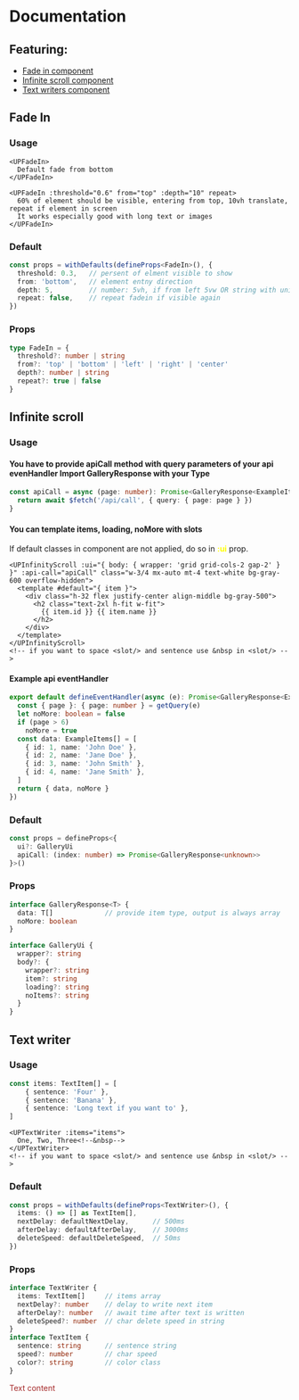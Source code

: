 # Documentation
## Featuring:
- [Fade in component](#fade-in)
- [Infinite scroll component](#infinite-scroll)
- [Text writers component](#text-writer)


## Fade In
### Usage

```vue
<UPFadeIn>
  Default fade from bottom
</UPFadeIn>

<UPFadeIn :threshold="0.6" from="top" :depth="10" repeat>
  60% of element should be visible, entering from top, 10vh translate, repeat if element in screen
  It works especially good with long text or images
</UPFadeIn>
```

### Default
```ts
const props = withDefaults(defineProps<FadeIn>(), {
  threshold: 0.3,   // persent of elment visible to show
  from: 'bottom',   // element entny direction
  depth: 5,         // number: 5vh, if from left 5vw OR string with unit: '30px'
  repeat: false,    // repeat fadein if visible again
})
```

### Props
```ts
type FadeIn = {
  threshold?: number | string
  from?: 'top' | 'bottom' | 'left' | 'right' | 'center'
  depth?: number | string
  repeat?: true | false
}
```

## Infinite scroll
### Usage

#### You have to provide apiCall method with query parameters of your api evenHandler Import GalleryResponse with your Type
```ts
const apiCall = async (page: number): Promise<GalleryResponse<ExampleItems>> => {
  return await $fetch('/api/call', { query: { page: page } })
}
```

#### You can template items, loading, noMore with slots
If default classes in component are not applied, do so in <strong style="color:yellow">:ui</strong> prop.
```vue
<UPInfinityScroll :ui="{ body: { wrapper: 'grid grid-cols-2 gap-2' } }" :api-call="apiCall" class="w-3/4 mx-auto mt-4 text-white bg-gray-600 overflow-hidden">
  <template #default="{ item }">
    <div class="h-32 flex justify-center align-middle bg-gray-500">
      <h2 class="text-2xl h-fit w-fit">
        {{ item.id }} {{ item.name }}
      </h2>
    </div>
  </template>
</UPInfinityScroll>
<!-- if you want to space <slot/> and sentence use &nbsp in <slot/> -->
```
#### Example api eventHandler
```ts
export default defineEventHandler(async (e): Promise<GalleryResponse<ExampleItems>> => {
  const { page }: { page: number } = getQuery(e)
  let noMore: boolean = false
  if (page > 6)
    noMore = true
  const data: ExampleItems[] = [
    { id: 1, name: 'John Doe' },
    { id: 2, name: 'Jane Doe' },
    { id: 3, name: 'John Smith' },
    { id: 4, name: 'Jane Smith' },
  ]
  return { data, noMore }
})
```

### Default
```ts
const props = defineProps<{
  ui?: GalleryUi
  apiCall: (index: number) => Promise<GalleryResponse<unknown>>
}>()
```

### Props
```ts
interface GalleryResponse<T> {
  data: T[]             // provide item type, output is always array
  noMore: boolean
}

interface GalleryUi {
  wrapper?: string
  body?: {
    wrapper?: string
    item?: string
    loading?: string
    noItems?: string
  }
}
```

## Text writer
### Usage
```ts
const items: TextItem[] = [
    { sentence: 'Four' },
    { sentence: 'Banana' },
    { sentence: 'Long text if you want to' },
]
```
```vue
<UPTextWriter :items="items">
  One, Two, Three<!--&nbsp-->
</UPTextWriter>
<!-- if you want to space <slot/> and sentence use &nbsp in <slot/> -->
```

### Default
```ts
const props = withDefaults(defineProps<TextWriter>(), {
  items: () => [] as TextItem[],
  nextDelay: defaultNextDelay,      // 500ms
  afterDelay: defaultAfterDelay,    // 3000ms
  deleteSpeed: defaultDeleteSpeed,  // 50ms
})
```

### Props
```ts
interface TextWriter {
  items: TextItem[]     // items array
  nextDelay?: number    // delay to write next item
  afterDelay?: number   // await time after text is written
  deleteSpeed?: number  // char delete speed in string
}
interface TextItem {
  sentence: string      // sentence string
  speed?: number        // char speed
  color?: string        // color class
}
```


<span style="color:brown">
Text content
</span>
